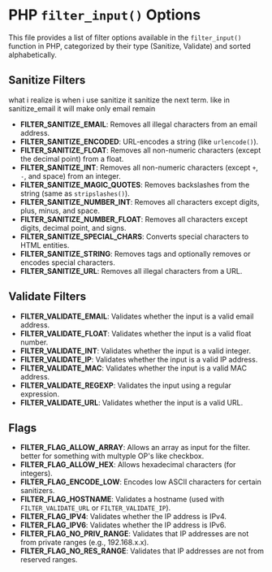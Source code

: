 # PHP `filter_input()` Options

This file provides a list of filter options available in the `filter_input()` function in PHP, categorized by their type (Sanitize, Validate) and sorted alphabetically.

## Sanitize Filters

what i realize is when i use sanitize it sanitize the next term. like in sanitize_email it will make only email remain

- **FILTER_SANITIZE_EMAIL**: Removes all illegal characters from an email address.
- **FILTER_SANITIZE_ENCODED**: URL-encodes a string (like `urlencode()`).
- **FILTER_SANITIZE_FLOAT**: Removes all non-numeric characters (except the decimal point) from a float.
- **FILTER_SANITIZE_INT**: Removes all non-numeric characters (except `+`, `-`, and space) from an integer.
- **FILTER_SANITIZE_MAGIC_QUOTES**: Removes backslashes from the string (same as `stripslashes()`).
- **FILTER_SANITIZE_NUMBER_INT**: Removes all characters except digits, plus, minus, and space.
- **FILTER_SANITIZE_NUMBER_FLOAT**: Removes all characters except digits, decimal point, and signs.
- **FILTER_SANITIZE_SPECIAL_CHARS**: Converts special characters to HTML entities.
- **FILTER_SANITIZE_STRING**: Removes tags and optionally removes or encodes special characters.
- **FILTER_SANITIZE_URL**: Removes all illegal characters from a URL.

## Validate Filters

- **FILTER_VALIDATE_EMAIL**: Validates whether the input is a valid email address.
- **FILTER_VALIDATE_FLOAT**: Validates whether the input is a valid float number.
- **FILTER_VALIDATE_INT**: Validates whether the input is a valid integer.
- **FILTER_VALIDATE_IP**: Validates whether the input is a valid IP address.
- **FILTER_VALIDATE_MAC**: Validates whether the input is a valid MAC address.
- **FILTER_VALIDATE_REGEXP**: Validates the input using a regular expression.
- **FILTER_VALIDATE_URL**: Validates whether the input is a valid URL.

## Flags

- **FILTER_FLAG_ALLOW_ARRAY**: Allows an array as input for the filter. better for something with multyple OP's like checkbox.
- **FILTER_FLAG_ALLOW_HEX**: Allows hexadecimal characters (for integers).
- **FILTER_FLAG_ENCODE_LOW**: Encodes low ASCII characters for certain sanitizers.
- **FILTER_FLAG_HOSTNAME**: Validates a hostname (used with `FILTER_VALIDATE_URL` or `FILTER_VALIDATE_IP`).
- **FILTER_FLAG_IPV4**: Validates whether the IP address is IPv4.
- **FILTER_FLAG_IPV6**: Validates whether the IP address is IPv6.
- **FILTER_FLAG_NO_PRIV_RANGE**: Validates that IP addresses are not from private ranges (e.g., 192.168.x.x).
- **FILTER_FLAG_NO_RES_RANGE**: Validates that IP addresses are not from reserved ranges.
